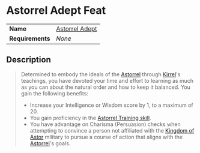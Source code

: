 # Astorrel Adept Feat

| | |
| --- | --- | 
| **Name** | [Astorrel Adept](https://www.dndbeyond.com/feats/549812-astorrel-adept) | feat.1
| **Requirements** | *None* |

## Description

> Determined to embody the ideals of the [Astorrel](../../organisations/astorrel/astorrel.md) through [Kirrel](../../gods/deities/kirrel.md)'s teachings, you have devoted your time and effort to learning as much as you can about the natural order and how to keep it balanced. You gain the following benefits:
>
> - Increase your Intelligence or Wisdom score by 1, to a maximum of 20.
> - You gain proficiency in the [Astorrel Training skill](../skills/astorrel-training.md).
> - You have advantage on Charisma (Persuasion) checks when attempting to convince a person not affiliated with the [Kingdom of Astor](../../civilisations/kingdom-of-astor/kingdom-of-astor.md) military to pursue a course of action that aligns with the [Astorrel](../../organisations/astorrel/astorrel.md)'s goals.
